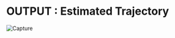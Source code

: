
# OUTPUT : Estimated Trajectory 

![Capture](https://user-images.githubusercontent.com/64086951/90327423-4fc54d00-df8b-11ea-810a-454b2b6fb72f.PNG)
